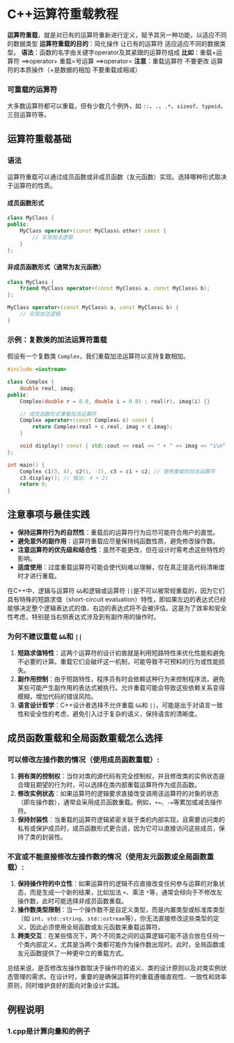 # C++运算符重载教程

**运算符重载**，就是对已有的运算符重新进行定义，赋予其另一种功能，以适应不同的数据类型
**运算符重载的目的**：简化操作  让已有的运算符 适应适应不同的数据类型。
**语法**：函数的名字由关键字operator及其紧跟的运算符组成
**比如**：重载+运算符 ==>operator+    重载=号运算 ==>operator= 
**注意**：重载运算符 不要更改 运算符的本质操作（+是数据的相加  不要重载成相减）

### 可重载的运算符

大多数运算符都可以重载，但有少数几个例外，如 `::`、`.`、`.*`、`sizeof`、`typeid`、三目运算符等。

## 运算符重载基础

### 语法

运算符重载可以通过成员函数或非成员函数（友元函数）实现。选择哪种形式取决于运算符的性质。

#### 成员函数形式

```cpp
class MyClass {
public:
    MyClass operator+(const MyClass& other) const {
        // 实现加法逻辑
    }
};
```

#### 非成员函数形式（通常为友元函数）

```cpp
class MyClass {
    friend MyClass operator+(const MyClass& a, const MyClass& b);
};

MyClass operator+(const MyClass& a, const MyClass& b) {
    // 实现加法逻辑
}
```

### 示例：复数类的加法运算符重载

假设有一个复数类 `Complex`，我们重载加法运算符以支持复数相加。

```cpp
#include <iostream>

class Complex {
    double real, imag;
public:
    Complex(double r = 0.0, double i = 0.0) : real(r), imag(i) {}

    // 成员函数形式重载加法运算符
    Complex operator+(const Complex& c) const {
        return Complex(real + c.real, imag + c.imag);
    }

    void display() const { std::cout << real << " + " << imag << "i\n"; }
};

int main() {
    Complex c1(3, 4), c2(1, -2), c3 = c1 + c2; // 使用重载的加法运算符
    c3.display(); // 输出: 4 + 2i
    return 0;
}
```

## 注意事项与最佳实践

- **保持运算符行为的自然性**：重载后的运算符行为应尽可能符合用户的直觉。
- **避免意外的副作用**：运算符重载应尽量保持纯函数性质，避免修改操作数。
- **注意运算符的优先级和结合性**：虽然不能更改，但在设计时需考虑这些特性的影响。
- **适度使用**：过度重载运算符可能会使代码难以理解，仅在真正提高代码清晰度时才进行重载。

在C++中，逻辑与运算符 `&&`和逻辑或运算符 `||`是不可以被常规重载的，因为它们具有特殊的短路求值（short-circuit evaluation）特性，即如果左边的表达式已经能够决定整个逻辑表达式的值，右边的表达式将不会被评估。这是为了效率和安全性考虑，特别是当右侧表达式涉及到有副作用的操作时。

### 为何不建议重载 `&&`和 `||`

1. **短路求值特性**：这两个运算符的设计初衷就是利用短路特性来优化性能和避免不必要的计算。重载它们会破坏这一机制，可能导致不可预料的行为或性能损失。
2. **副作用控制**：由于短路特性，程序员有时会依赖这种行为来控制程序流，避免某些可能产生副作用的表达式被执行。允许重载可能会导致这些依赖关系变得模糊，增加代码的错误风险。
3. **语言设计哲学**：C++设计者选择不允许重载 `&&`和 `||`，可能是出于对语言一致性和安全性的考虑，避免引入过于复杂的语义，保持语言的清晰度。

## 成员函数重载和全局函数重载怎么选择

### 可以修改左操作数的情况（使用成员函数重载）:

1. **拥有类的控制权**：当你对类的源代码有完全控制权，并且修改类的实例状态是合理且期望的行为时，可以选择在类内部重载运算符作为成员函数。
2. **修改实例状态**：如果运算符的逻辑要求直接改变调用该运算符的对象的状态（即左操作数），通常会采用成员函数重载。例如，`+=`、`-=`等累加或减去操作符。
3. **保持封装性**：当重载的运算符逻辑紧密关联于类的内部实现，且需要访问类的私有或保护成员时，成员函数形式更合适，因为它可以直接访问这些成员，保持了类的封装性。

### 不宜或不能直接修改左操作数的情况（使用友元函数或全局函数重载）:

1. **保持操作符的中立性**：如果运算符的逻辑不应直接改变任何参与运算的对象状态，而是生成一个新的结果，比如加法 `+`、乘法 `*`等，通常会倾向于不修改左操作数，此时可能选择非成员函数重载。
2. **操作数类型限制**：当一个操作数不是自定义类型，而是内置类型或标准库类型（如 `int`、`std::string`、`std::ostream`等），你无法直接修改这些类型的定义，因此必须使用全局函数或友元函数来重载运算符。
3. **跨类交互**：在某些情况下，两个不同类之间的运算逻辑可能不适合放在任何一个类内部定义，尤其是当两个类都可能作为操作数出现时。此时，全局函数或友元函数提供了一种更中立的重载方式。

总结来说，是否修改左操作数取决于操作符的语义、类的设计原则以及对类实例状态管理的需求。在设计时，重要的是确保运算符的重载遵循直观性、一致性和效率原则，同时维护良好的面向对象设计实践。

## 例程说明

### 1.cpp是计算向量和的例子

